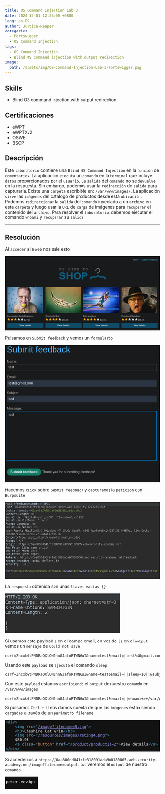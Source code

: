 ```yaml
---
title: OS Command Injection Lab 3
date: 2024-12-01 12:26:00 +0800
lang: es-ES
author: Justice-Reaper
categories:
  - Portswigger
  - OS Command Injection
tags:
  - OS Command Injection
  - Blind OS command injection with output redirection
image:
  path: /assets/img/OS-Command-Injection-Lab-3/Portswigger.png
---
```


## Skills

- Blind OS command injection with output redirection

## Certificaciones

- eWPT
- eWPTXv2
- OSWE
- BSCP
  
## Descripción

Este `laboratorio` contiene una `Blind OS Command Injection` en la `función` de `comentarios`. La aplicación `ejecuta` un `comando` en la `terminal` que incluye `datos` proporcionados por el `usuario`. La `salida` del `comando` no se `devuelve` en la respuesta. Sin embargo, podemos usar la `redirección` de `salida` para capturarla. Existe una `carpeta` escribible en: `/var/www/images/`. La aplicación `sirve` las `imágenes` del catálogo de productos desde esta `ubicación`. Podemos `redireccionar` la `salida` del `comando` inyectado a un `archivo` en esta `carpeta` y luego usar la `URL` de `carga` de imágenes para `recuperar` el contenido del `archivo`. Para resolver el `laboratorio`, debemos ejecutar el comando `whoami` y `recuperar` su `salida`

---
## Resolución

Al `acceder` a la `web` nos sale esto

![](/assets/img/OS-Command-Injection-Lab-3/image_1.png)

Pulsamos en `Submit feedback` y vemos un `formulario`

![](/assets/img/OS-Command-Injection-Lab-3/image_2.png)

Hacemos `click` sobre `Submit feedback` y `capturamos` la `petición` con `Burpsuite`

![](/assets/img/OS-Command-Injection-Lab-3/image_3.png)

La `respuesta` obtenida son unas `llaves vacías {}`

![](/assets/img/OS-Command-Injection-Lab-3/image_4.png)

Si usamos este payload `|` en el campo email, en vez de `{}` en el `output` vemos un `mensaje` de `Could not save`

```
csrf=ZhcxbGtPNDRaQXlONDnnGJafoRTWN6uI&name=test&email=|test%40gmail.com&subject=test&message=test
```

Usando este `payload` se `ejecuta` el comando `sleep`

```
csrf=ZhcxbGtPNDRaQXlONDnnGJafoRTWN6uI&name=test&email=||sleep+10||&subject=test&message=test
```

Con este `payload` estamos `escribiendo` el `output` de nuestro `comando` en `/var/www/images`

```
csrf=ZhcxbGtPNDRaQXlONDnnGJafoRTWN6uI&name=test&email=||whoami+>+/var/www/images/output.txt||&subject=test&message=test
```

Si pulsamos `Ctrl + U` nos damos cuenta de que las `imágenes` están siendo `cargadas` a través de un `parámetro filename`

![](/assets/img/OS-Command-Injection-Lab-3/image_5.png)

Si accedemos a `https://0aa800dd041cfe318091ada900180005.web-security-academy.net/image?filename=output.txt` veremos el `output` de nuestro `comando`

![](/assets/img/OS-Command-Injection-Lab-3/image_6.png)
